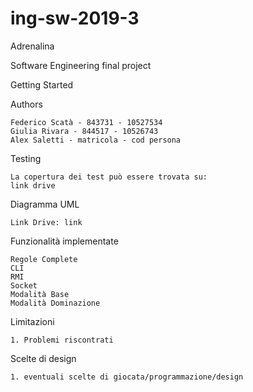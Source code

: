 # ing-sw-2019-3
Adrenalina

Software Engineering final project

Getting Started


Authors

    Federico Scatà - 843731 - 10527534
    Giulia Rivara - 844517 - 10526743
    Alex Saletti - matricola - cod persona

Testing

    La copertura dei test può essere trovata su:
    link drive 

Diagramma UML

    Link Drive: link

Funzionalità implementate

    Regole Complete
    CLI
    RMI
    Socket
    Modalità Base
    Modalità Dominazione

Limitazioni

    1. Problemi riscontrati
    
Scelte di design

    1. eventuali scelte di giocata/programmazione/design 